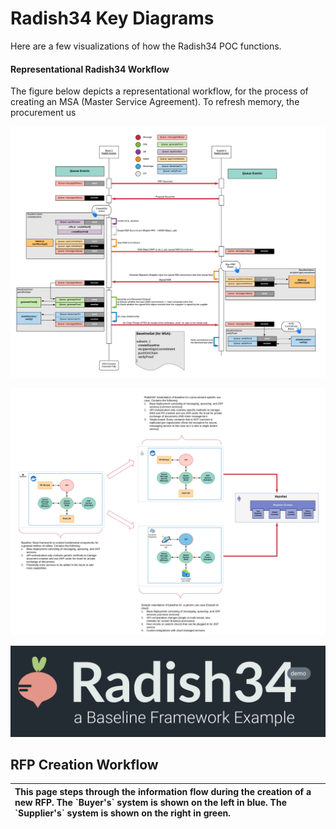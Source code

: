 # Radish34 Key Diagrams

Here are a few visualizations of how the Radish34 POC functions.

#### Representational Radish34 Workflow

The figure below depicts a representational workflow, for the process of creating an MSA \(Master Service Agreement\). To refresh memory, the procurement us

![Radish34 Swimlane Diagram](../.gitbook/assets/image%20%283%29.png)

![Radish34 High-Level Component Diagram ](../.gitbook/assets/image%20%281%29.png)

![Radish34 Detailed Component Diagram \(Green Boxes are Reusable Components for Protocol\)](../.gitbook/assets/image.png)

## RFP Creation Workflow



| This page steps through the information flow during the creation of a new RFP. The \`Buyer's\` system is shown on the left in blue. The \`Supplier's\` system is shown on the right in green. |
| :--- |


## 

